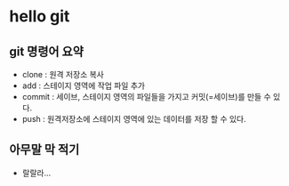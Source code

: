 # hello git

## git 명령어 요약

- clone : 원격 저장소 복사
- add : 스테이지 영역에 작업 파일 추가
- commit : 세이브, 스테이지 영역의 파일들을 가지고 커밋(=세이브)를 만들 수 있다.
- push : 원격저장소에 스테이지 영역에 있는 데이터를 저장 할 수 있다.

## 아무말 막 적기
- 랄랄라...